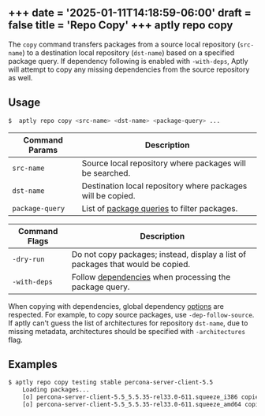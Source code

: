 +++
date = '2025-01-11T14:18:59-06:00'
draft = false
title = 'Repo Copy'
+++
aptly repo copy
---------------

The `copy` command transfers packages from a source local repository (`src-name`) to a destination local repository (`dst-name`) based on a specified package query. If dependency following is enabled with `-with-deps`, Aptly will attempt to copy any missing dependencies from the source repository as well.

## Usage
```bash
$  aptly repo copy <src-name> <dst-name> <package-query> ...
```

| Command Params | Description |
|---|---|
| `src-name` | Source local repository where packages will be searched. |
| `dst-name` | Destination local repository where packages will be copied. |
| `package-query` | List of [package queries](/doc/feature/query/) to filter packages. |

| Command Flags | Description |
|---|---|
| `-dry-run` | Do not copy packages; instead, display a list of packages that would be copied. |
| `-with-deps` | Follow [dependencies](/doc/feature/dependencies) when processing the package query. |

When copying with dependencies, global dependency [options](/docs/configuration/options/) are respected. For
example, to copy source packages, use `-dep-follow-source`. If aptly can't guess the list of architectures for repository `dst-name`, due to missing metadata, architectures should be specified with `-architectures` flag.

## Examples
```bash
$ aptly repo copy testing stable percona-server-client-5.5
    Loading packages...
    [o] percona-server-client-5.5_5.5.35-rel33.0-611.squeeze_i386 copied
    [o] percona-server-client-5.5_5.5.35-rel33.0-611.squeeze_amd64 copied
```
